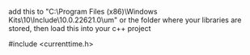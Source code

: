 add this to "C:\Program Files (x86)\Windows Kits\10\Include\10.0.22621.0\um" or the folder where your libraries are stored, then load this into your c++ project

#include <currenttime.h>
